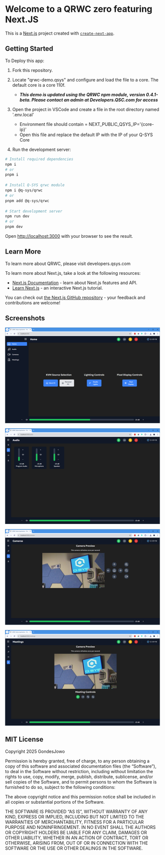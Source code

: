 # Welcome to a QRWC zero featuring Next.JS

This is a [Next.js](https://nextjs.org) project created with [`create-next-app`](https://nextjs.org/docs/app/api-reference/cli/create-next-app).

## Getting Started

To Deploy this app:

1. Fork this repository.

2. Locate "qrwc-demo.qsys" and configure and load the file to a core. The default core is a core 110f.

    
    - ***This demo is updated using the QRWC npm module, version 0.4.1-beta. Please contact an admin at Developers.QSC.com for access***

3. Open the project in VSCode and create a file in the root directory named '.env.local'
    - Environment file should contain = NEXT_PUBLIC_QSYS_IP='{core-ip}'
    - Open this file and replace the default IP with the IP of your Q-SYS Core

4. Run the development server:

```bash
# Install required dependencies
npm i
# or
pnpm i

# Install Q-SYS qrwc module
npm i @q-sys/qrwc
# or
pnpm add @q-sys/qrwc

# Start development server
npm run dev
# or
pnpm dev
```

Open [http://localhost:3000](http://localhost:3000) with your browser to see the result.

## Learn More

To learn more about QRWC, please visit developers.qsys.com

To learn more about Next.js, take a look at the following resources:

- [Next.js Documentation](https://nextjs.org/docs) - learn about Next.js features and API.
- [Learn Next.js](https://nextjs.org/learn) - an interactive Next.js tutorial.

You can check out [the Next.js GitHub repository](https://github.com/vercel/next.js) - your feedback and contributions are welcome!

## Screenshots

![Homepage!](public/assets/Home.png "Homepage")

![Audio!](public/assets/Audio.png "Audio Page")

![Camera Preview!](public/assets/Camera%20Preview.png "Camera Preview")

![Meetings!](public/assets/Meetings.png "Meetings")

## MIT License

Copyright 2025 GondesJowo

Permission is hereby granted, free of charge, to any person obtaining a copy of this software and associated documentation files (the “Software”), to deal in the Software without restriction, including without limitation the rights to use, copy, modify, merge, publish, distribute, sublicense, and/or sell copies of the Software, and to permit persons to whom the Software is furnished to do so, subject to the following conditions:

The above copyright notice and this permission notice shall be included in all copies or substantial portions of the Software.

THE SOFTWARE IS PROVIDED “AS IS”, WITHOUT WARRANTY OF ANY KIND, EXPRESS OR IMPLIED, INCLUDING BUT NOT LIMITED TO THE WARRANTIES OF MERCHANTABILITY, FITNESS FOR A PARTICULAR PURPOSE AND NONINFRINGEMENT. IN NO EVENT SHALL THE AUTHORS OR COPYRIGHT HOLDERS BE LIABLE FOR ANY CLAIM, DAMAGES OR OTHER LIABILITY, WHETHER IN AN ACTION OF CONTRACT, TORT OR OTHERWISE, ARISING FROM, OUT OF OR IN CONNECTION WITH THE SOFTWARE OR THE USE OR OTHER DEALINGS IN THE SOFTWARE.
